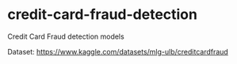 # credit-card-fraud-detection
Credit Card Fraud detection models

Dataset: https://www.kaggle.com/datasets/mlg-ulb/creditcardfraud
